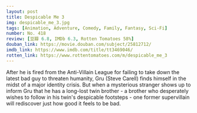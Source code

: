 ```yaml
---
layout: post 
title: Despicable Me 3
img: despicable_me_3.jpg
tags: [Animation, Adventure, Comedy, Family, Fantasy, Sci-Fi]
number: No. 418
review: [豆瓣 6.8, IMDb 6.3, Rotten Tomatoes 58%]
douban_link: https://movie.douban.com/subject/25812712/
imdb_link: https://www.imdb.com/title/tt3469046/
rotten_link: https://www.rottentomatoes.com/m/despicable_me_3
---
```


After he is fired from the Anti-Villain League for failing to take down the latest bad guy to threaten humanity, Gru (Steve Carell) finds himself in the midst of a major identity crisis. But when a mysterious stranger shows up to inform Gru that he has a long-lost twin brother - a brother who desperately wishes to follow in his twin's despicable footsteps - one former supervillain will rediscover just how good it feels to be bad.